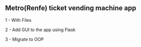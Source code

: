## Metro(Renfe) ticket vending machine app

1 - With Files

2 - Add GUI to the app using Flask
 
3 - Migrate to OOP
